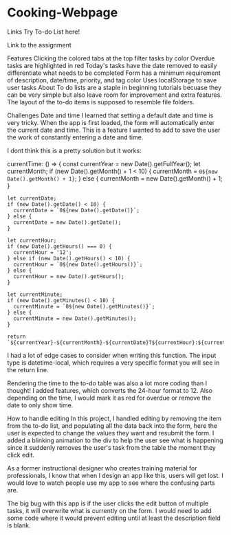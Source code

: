 # Cooking-Webpage
Links
Try To-do List here!

Link to the assignment

Features
Clicking the colored tabs at the top filter tasks by color
Overdue tasks are highlighted in red
Today's tasks have the date removed to easily differentiate what needs to be completed
Form has a minimum requirement of description, date/time, priority, and tag color
Uses localStorage to save user tasks
About
To do lists are a staple in beginning tutorials becuase they can be very simple but also leave room for improvement and extra features. The layout of the to-do items is supposed to resemble file folders.

Challenges
Date and time
I learned that setting a default date and time is very tricky. When the app is first loaded, the form will automatically enter the current date and time. This is a feature I wanted to add to save the user the work of constantly entering a date and time.

I dont think this is a pretty solution but it works:

  currentTime: () => {
    const currentYear = new Date().getFullYear();
    let currentMonth;
    if (new Date().getMonth() + 1 < 10) {
      currentMonth = `0${new Date().getMonth() + 1}`;
    } else {
      currentMonth = new Date().getMonth() + 1;
    }

    let currentDate;
    if (new Date().getDate() < 10) {
      currentDate = `0${new Date().getDate()}`;
    } else {
      currentDate = new Date().getDate();
    }

    let currentHour;
    if (new Date().getHours() === 0) {
      currentHour = '12';
    } else if (new Date().getHours() < 10) {
      currentHour = `0${new Date().getHours()}`;
    } else {
      currentHour = new Date().getHours();
    }

    let currentMinute;
    if (new Date().getMinutes() < 10) {
      currentMinute = `0${new Date().getMinutes()}`;
    } else {
      currentMinute = new Date().getMinutes();
    }

    return `${currentYear}-${currentMonth}-${currentDate}T${currentHour}:${currentMinute}`;
I had a lot of edge cases to consider when writing this function. The input type is datetime-local, which requires a very specific format you will see in the return line.

Rendering the time to the to-do table was also a lot more coding than I thought! I added features, which converts the 24-hour format to 12. Also depending on the time, I would mark it as red for overdue or remove the date to only show time.

How to handle editing
In this project, I handled editing by removing the item from the to-do list, and populating all the data back into the form, here the user is expected to change the values they want and resubmit the form. I added a blinking animation to the div to help the user see what is happening since it suddenly removes the user's task from the table the moment they click edit.

As a former instructional designer who creates training material for professionals, I know that when I design an app like this, users will get lost. I would love to watch people use my app to see where the confusing parts are.

The big bug with this app is if the user clicks the edit button of multiple tasks, it will overwrite what is currently on the form. I would need to add some code where it would prevent editing until at least the description field is blank.